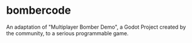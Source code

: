 # bombercode
An adaptation of "Multiplayer Bomber Demo", a Godot Project created by the community, to a serious programmable game.

